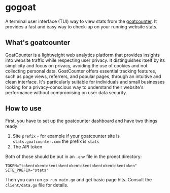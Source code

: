 # gogoat

A terminal user interface (TUI) way to view stats from the [goatcounter](https://www.goatcounter.com/). It provides a fast and easy way to check-up on your running website stats.

## What's goatcounter

GoatCounter is a lightweight web analytics platform that provides insights into website traffic while respecting user privacy. It distinguishes itself by its simplicity and focus on privacy, avoiding the use of cookies and not collecting personal data. GoatCounter offers essential tracking features, such as page views, referrers, and popular pages, through an intuitive and clean interface. It's particularly suitable for individuals and small businesses looking for a privacy-conscious way to understand their website's performance without compromising on user data security.

## How to use

First, you have to set up the goatcounter dashboard and have two things ready:

1. Site `prefix` - for example if your goatcounter site is `stats.goatcounter.com` the prefix is `stats`
2. The API token

Both of those should be put in an `.env` file in the proect directory:

```env
TOKEN="tokentokentokentokentokentokentokentokentokentoken"
SITE_PREFIX="stats"
```

Then you can run `go run main.go` and get basic page hits. Consult the `client/data.go` file for details.
